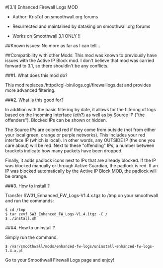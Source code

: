 #[3.1] Enhanced Firewall Logs MOD 
* Author: KrisTof on smoothwall.org forums
* Resurrected and maintained by dataking on smoothwall.org forums

* Works on Smoothwall 3.1 ONLY !!

##Known issues:
No more as far as I can tell...

##Compatibility with other Mods:
This mod was known to previously have issues with the Active IP Block mod.  I don't believe that mod was carried forward to 3.1, so there shouldln't be any conflicts.

###1. What does this mod do?

This mod replaces /httpd/cgi-bin/logs.cgi/firewalllogs.dat and provides more advanced filtering.

###2. What is this good for?

In addition with the basic filtering by date, it allows for the
filtering of logs based on the Incoming Interface (eth?) as well
as by Source IP ("the offenders"). Blocked IPs can be shown or hidden.

The Source IPs are colored red if they come from outside (not
from either your local green, orange or purple networks). This
includes your red interface IP (which is local). In other
words, any OUTSIDE IP (the one you care about) will be red. Next
to these "offending" IPs, a number between brackets indicate how
many packets have been dropped. 

Finally, it adds padlock icons next to IPs that are already blocked. 
If the IP was blocked manually or through Active Guardian, the padlock
is red. If an IP was blocked automatically by the Active IP Block MOD, 
the padlock will be orange.

###3. How to install ?

Transfer SW31\_Enhanced\_FW\_Logs-V1.4.x.tgz to /tmp on your smoothwall
and run the commands:

```
$ cd /tmp
$ tar zxvf SW3_Enhanced_FW_Logs-V1.4.1tgz -C /
$ ./install.sh
```

###4. How to uninstall ?

Simply run the command:

```$ /var/smoothwall/mods/enhanced-fw-logs/uninstall-enhanced-fw-logs-1.4.x.pl```

Go to your Smoothwall Firewall Logs page and enjoy!


